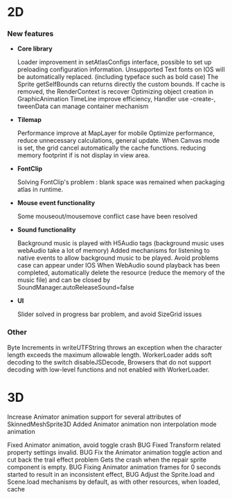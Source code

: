 # 2D

### New features

- **Core library**

  Loader improvement in setAtlasConfigs interface, possible to set up preloading configuration information.
  Unsupported Text fonts on IOS will be automatically replaced. (including typeface such as bold case)
  The Sprite getSelfBounds can returns directly the custom bounds. If cache is removed, the RenderContext is recover
  Optimizing object creation in GraphicAnimation
  TimeLine improve efficiency, Handler use -create-, tweenData can manage container mechanism

- **Tilemap**

  Performance improve at MapLayer for mobile
  Optimize performance, reduce unnecessary calculations, general update. 
  When Canvas mode is set, the grid cancel automatically the cache functions. reducing memory footprint if is not display in view area.

- **FontClip**

  Solving FontClip's problem : blank space was remained when packaging atlas in runtime.


- **Mouse event  functionality**

  Some mouseout/mousemove conflict case have been resolved

- **Sound functionality**

  Background music is played with H5Audio tags (background music uses webAudio take a lot of memory)
  Added mechanisms for listening to native events to allow background music to be played. Avoid problems case can appear under IOS
  When WebAudio sound playback has been completed, automatically delete the resource (reduce the memory of the music file) and can be closed by SoundManager.autoReleaseSound=false

- **UI**

  Slider solved in progress bar problem, and avoid SizeGrid issues


### Other

 Byte Increments in writeUTFString throws an exception when the character length exceeds the maximum allowable length.
WorkerLoader adds soft decoding to the switch disableJSDecode, Browsers that do not support decoding with low-level functions and not enabled with WorkerLoader.



# 3D

Increase Animator animation support for several attributes of SkinnedMeshSprite3D
Added Animator animation non interpolation mode animation

Fixed Animator animation, avoid toggle crash BUG
Fixed Transform related property settings invalid. BUG
Fix the Animator animation toggle action and cut back the trail effect problem
Gets the crash when the repair sprite component is empty. BUG
Fixing Animator animation frames for 0 seconds started to result in an inconsistent effect, BUG
Adjust the Sprite.load and Scene.load mechanisms by default, as with other resources, when loaded, cache


